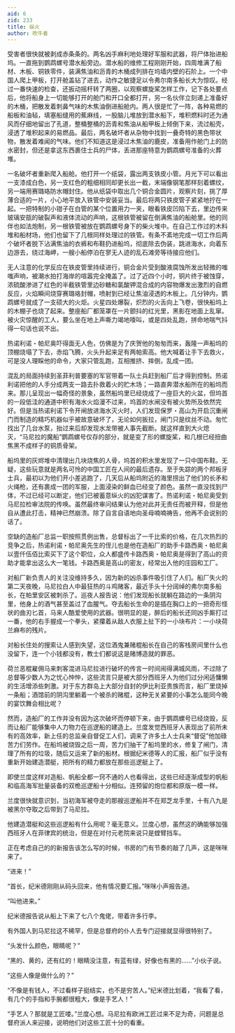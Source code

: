 ```yaml
---
aid: 6
zid: 233
title: 纵火
author: 吹牛者
---
```


受害者很快就被剥成赤条条的。两名凶手麻利地处理好军服和武器，将尸体抬进船坞。一直拖到鹦鹉螺号潜水船旁边。潜水船的维修工程刚刚开始，四周堆满了船材、木板、铜铁零件，装满焦油和沥青的木桶成列排在坞墙内壁的石阶上。一个中国人爬上甲板，打开舱盖钻了进去，动作之敏捷足以令弗尔南多船长大为惊叹。经过一番快速的检查，还扳动摇杆转了两圈，以观察螺旋桨怎样工作，记下各处要点后，他将船身上一切能够打开的舱门和开口全都打开，另一名伙伴立刻递上准备好的木桶，把散发着刺鼻气味的木焦油倒进船舱内。两人很是忙了一阵，各种易燃的船板和油毡，填塞船缝用的蕉麻线，一股脑儿堆放到潜水船下，堆积燃料时还为通风而仔细地留出了孔道，整桶整桶的沥青和焦油从船甲板上倾倒下来，流过船壳，浸透了堆积起来的易燃品。最后，两名破坏者从杂物中找到一叠奇特的黑色带状物，散发着难闻的气味。他们不知道这是浸过木焦油的鹿皮，准备用作舱门上的防水密封，但还是拿这东西裹住士兵的尸体，丢进那座特意为鹦鹉螺号准备的火葬堆。

一名破坏者重新爬入船舱。他打开一个纸袋，露出两支铁皮小管。月光下可以看出一支漆成白色，另一支红色的粗细相同却更长出一截，末端像钢笔那样刻着螺纹，另一端用赛璐珞防水帽封住。他从纸袋中取出几个铜合金圆片，观察片刻，挑了厚薄合适的一片，小心地平放入铁管中安装妥当。最后将两只铁皮管子紧紧地拧在一起。一把特制的小钳子在白管的某个位置用力一夹，眼看铁皮凹陷下去，里边传来玻璃安瓿的破裂声和液体流动的声响，这根铁管被留在倒满焦油的船舱里。他的同伴也如法炮制，另一根铁管被放在鹦鹉螺号身下的柴火堆中。在自己工作过的木料堆和船材场，他们也留下了几根同样处理过的铁管。有条不紊地完成一切工作后两个破坏者脱下沾满焦油的衣裤和布鞋扔进船坞，彻底除去伪装，跳进海水，向着东边游去，绕过海岬，一艘小船停泊在寥无人迹的乱石滩旁等待接应他们。

无人注意的化学反应在铁皮管里持续进行，铜合金片受到酸液腐蚀所发出轻微的嗤嗤声响，被潮水拍打海岸的喧嚣完全掩盖了。过了近四个小时，铜片终于被蚀穿，浓硫酸渗进了红色的半截铁管里边砂糖和氯酸钾混合成的内容物爆发出激烈的自燃反应，火焰瞬间烧穿赛璐珞封帽，喷射到已经让焦油浸透的木板上。几分钟内，鹦鹉螺号就成了一支硕大的火炬。火星四处爆裂，炽烈的火舌向上飞卷，很快船坞上的木棚子也烧了起来。整座船厂都笼罩在一片颤抖的红光里，黑影在地面上乱窜。被火灾惊醒的工人，要么坐在地上声嘶力竭地嚎叫，或是四处乱跑，拼命地喘气抖得一句话也说不出。

热诺利诺・帕尼奥吓得面无人色，仿佛是为了庆贺他的匆匆而来，轰隆一声船坞的顶棚烧塌了下去，赤焰飞腾，火头升起来足有两帕索高。他大喊着让手下去救火，可是没人理睬他的命令，大家只管乱跑，互相推挤、摔倒，乱成一团。

混乱的局面持续到圣菲利普要塞的军官带着一队士兵赶到船厂后才得到控制。热诺利诺把他的人手分成两支一路去扑救着火的贮木场；一路直奔潜水船所在的船坞而来。那儿呈现出一幅奇怪的景象，虽然船坞里已经烧成了一座巨大的火盆，但坞首的一段低洼的通道中积有海水火焰漫不过来，坞首的水闸没有被火势所及依然完好。但是当热诺利诺下令开闸放进海水灭火时，人们发现保罗・高山为开启沉重闸门而制造的精巧机器似乎被故意破坏了，无论如何扳拉，闸门只是纹丝不动。匆忙找出了几台水泵，抬过来后却发现水龙带被人事先截断。就这样直到大火熄灭，“马尼拉的魔船”鹦鹉螺号仅存的部分，就是变了形的螺旋桨，和几根已经扭曲焦黑不成样子的铜质骨架。

船坞里的灰烬堆中清理出几块烧焦的人骨，坞首的积水里发现了一只中国布鞋。无疑，这些玩意就是两名可怜的中国工匠在人间的最后遗存。至于失踪的两个邦板牙士兵，最初以为他们开小差逃跑了，几天后从船坞附近的海里捞出了他们的长矛和火绳枪，还有裹成一团的军服，上面浸染的鲜血已经变了颜色。虽然一直没找到尸体，不过已经可以断定，他们已被蓄意纵火的凶犯谋害了。热诺利诺・帕尼奥受到马尼拉检审法院的传唤。虽然最终审问结果认为他对此并无责任而被开释，但是他自从遭此打击，精神已然崩溃。除了自言自语地向圣母喃喃祷告，他再不会说别的话了。

空缺的造船厂总监一职按照贯例出售，总督标出了一千比索的价格，在几次热烈的竞争之后，热诺利诺・帕尼奥先生的侄儿也是他在造船厂的助手卡路西奥・帕尼奥以壹仟伍佰比索买下了这个职位，众人都盛传卡路西奥・帕尼奥是得到了高山的资助才能拿出这么大一笔钱。卡路西奥是高山的密友，经常出入他的庄园和工厂。

对船厂新负责人的关注没维持多久，因为新的凶杀事件吸引住了人们。船厂失火的第二天夜晚，马尼拉白人中最狂热的斗鸡赌客，最近手头十分阔绰的弗尔南多船长，在帕里安区被刺杀了。巡夜人报告说：他们发现船长就躺在路边的一条阴沟里，他身上的酒气甚至盖过了血腥气。夺去船长生命的是插在胸口上的一把奇形怪状的曲刃匕首，马来人酷爱使用的武器。很明显的是，醉后的船长还同凶手厮打过一番，他的右手握成一个拳头，紧攥着从敌人衣服上扯下的一小块布片：一小块荷兰麻布的残片。

对船长住处的搜索让人感到失望，这位酒鬼兼赌棍船长在自己的客栈房间里什么也没留下，连一个小钱都没有，教士们都说这是赌博造就的罪恶。

荷兰恶棍雇佣马来刺客混进马尼拉进行破坏的传言一时间闹得满城风雨，不过除了总督等少数人为之忧心忡忡，这些流言只是被大部分西班牙人为他们过分闲适慵懒的生活增添些刺激。对于东方群岛上大部分自封的伊比利亚贵族而言，船厂里烧掉一条船；酒馆前的阴沟里躺着一个被杀的赌棍，这种无关紧要的小事怎么能同今晚的宴饮舞会相比呢？

然而，造船厂的工作并没有因为这次破坏而停顿下来，由于鹦鹉螺号已经烧毁，反而让船厂能够集中人力物力在巡逻船的建造上。兰度发觉西班牙人表现出了前所未有的高效率，新上任的总监亲自督促工人们，调来了许多土人士兵来“督促”他加碌苦力们劳作。在船坞被烧毁之后一周，苦力们抽干了船坞里的水，修复了闸门，清理了所有的垃圾，随后又运来了新的船材。根据纪米德等人的汇报，船厂似乎没有重新开始建造潜艇，把所有的精力都放在那些巡逻艇上了。

即使兰度这样对造船、帆船全都一窍不通的人也看得出，这些已经逐渐成型的帆船和临高海军批量装备的双桅巡逻船十分相似。连预留的炮位都和原版一模一样。

兰度很快就意识到，当初海军被夺走的那艘巡逻船并不在郑芝龙手里，十有八九是被黑尔夺取之后带到了马尼拉。

他建造潜艇和这些巡逻船有什么用呢？毫无意义。兰度心想，虽然这的确能够加强西班牙人在菲律宾的统治，但是在对付元老院来说只是螳臂挡车。

正在考虑自己的的新报告该怎么写的时候，书房的门有节奏的敲了几声，这是咪咪来了。

“进来！”

“首长，纪米德刚刚从码头回来，他有情况要汇报。”咪咪小声报告道。

“叫他进来。”

纪米德报告说从船上下来了七八个鬼佬，带着许多行李。

有外国人到马尼拉这不稀罕，但是总督府的仆人去专门迎接就显得很特别了。

“头发什么颜色，眼睛呢？”

“黑的、黄的，还有红的！眼睛没注意，有蓝有绿，好像也有黑的……”小伙子说。

“这些人像是做什么的？”

“不像是有钱人，不过看样子挺结实，也不是穷苦人。”纪米德比划着，“我看了看，有几个的手指和手腕都很粗大，像是手艺人！”

“手艺人？那就是工匠喽。”兰度心想。马尼拉有欧洲工匠过来不足为奇，问题是总督府派人来迎接，说明他们对这些工匠十分的看重。
